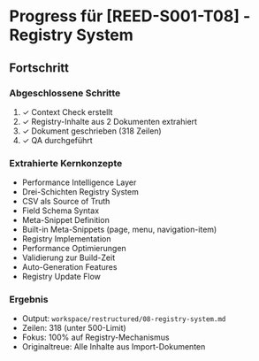 # Progress für [REED-S001-T08] - Registry System

## Fortschritt

### Abgeschlossene Schritte
1. ✓ Context Check erstellt
2. ✓ Registry-Inhalte aus 2 Dokumenten extrahiert
3. ✓ Dokument geschrieben (318 Zeilen)
4. ✓ QA durchgeführt

### Extrahierte Kernkonzepte
- Performance Intelligence Layer
- Drei-Schichten Registry System
- CSV als Source of Truth
- Field Schema Syntax
- Meta-Snippet Definition
- Built-in Meta-Snippets (page, menu, navigation-item)
- Registry Implementation
- Performance Optimierungen
- Validierung zur Build-Zeit
- Auto-Generation Features
- Registry Update Flow

### Ergebnis
- Output: `workspace/restructured/08-registry-system.md`
- Zeilen: 318 (unter 500-Limit)
- Fokus: 100% auf Registry-Mechanismus
- Originaltreue: Alle Inhalte aus Import-Dokumenten